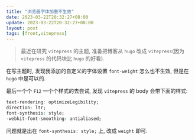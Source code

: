 ```yaml
---
title: "浏览器字体加重不生效"
date: 2023-03-22T20:32:27+08:00
update: 2023-03-22T20:32:27+08:00
layout: post
tags: [front,vitepress]
---
```


> 最近在研究 `vitepress` 的主题, 准备把博客从 `hugo` 改成 `vitepress`(因为 `vitepress` 的代码块比 `hugo` 的好看).

在写主题时, 发现我添加的自定义的字体设置 `font-weight` 怎么也不生效, 但是在 `hugo` 中是可以的.

最后一个个 `F12` 一个个样式的去尝试, 发现 `vitepress` 的 body 会带下面的样式:

```css
text-rendering: optimizeLegibility;
direction: ltr;
font-synthesis: style;
-webkit-font-smoothing: antialiased;
```

问题就是出在 `font-synthesis: style;` 上, 改成 `weight` 即可.
